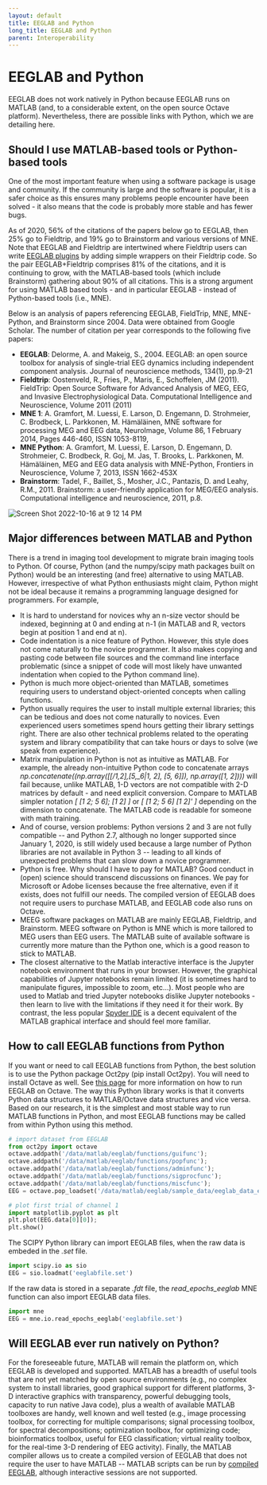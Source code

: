 ```yaml
---
layout: default
title: EEGLAB and Python
long_title: EEGLAB and Python
parent: Interoperability
---
```


EEGLAB and Python
===================

EEGLAB does not work natively in Python because EEGLAB runs on
MATLAB (and, to a considerable extent, on the open source Octave
platform). Nevertheless, there are possible links with Python, which we
are detailing here.

Should I use MATLAB-based tools or Python-based tools
-----------------------------------------------------

One of the most important feature when using a software package is usage and community.
If the community is large and the software is popular, it is a safer
choice as this ensures many problems people encounter have
been solved - it also means that the code is probably more stable and
has fewer bugs. 

As of 2020, 56% of the citations of the
papers below go to EEGLAB, then 25% go to Fieldtrip, and 19% go to
Brainstorm and various versions of MNE. Note that EEGLAB and Fieldtrip
are intertwined where Fieldtrip users can write [EEGLAB
plugins](/others/EEGLAB_and_Fieldtrip.html)
by adding simple wrappers on their Fieldtrip code. So the pair
EEGLAB+Fieldtrip comprises 81% of the citations, and it is continuing to
grow, with the MATLAB-based tools (which include Brainstorm) gathering
about 90% of all citations. This is a strong argument for using MATLAB
based tools - and in particular EEGLAB - instead of Python-based tools
(i.e., MNE).

Below is an analysis of papers referencing EEGLAB, FieldTrip, MNE,
MNE-Python, and Brainstorm since 2004. Data were obtained from Google Scholar.
The number of citation per year corresponds to the following five papers:

-   **EEGLAB**: Delorme, A. and Makeig, S., 2004. EEGLAB: an open source
    toolbox for analysis of single-trial EEG dynamics including
    independent component analysis. Journal of neuroscience methods,
    134(1), pp.9-21
-   **Fieldtrip**: Oostenveld, R., Fries, P., Maris, E., Schoffelen, JM
    (2011). FieldTrip: Open Source Software for Advanced Analysis of
    MEG, EEG, and Invasive Electrophysiological Data. Computational
    Intelligence and Neuroscience, Volume 2011 (2011)
-   **MNE 1**: A. Gramfort, M. Luessi, E. Larson, D. Engemann, D.
    Strohmeier, C. Brodbeck, L. Parkkonen, M. Hämäläinen, MNE software
    for processing MEG and EEG data, NeuroImage, Volume 86, 1 February
    2014, Pages 446-460, ISSN 1053-8119,
-   **MNE Python**: A. Gramfort, M. Luessi, E. Larson, D. Engemann, D.
    Strohmeier, C. Brodbeck, R. Goj, M. Jas, T. Brooks, L. Parkkonen, M.
    Hämäläinen, MEG and EEG data analysis with MNE-Python, Frontiers in
    Neuroscience, Volume 7, 2013, ISSN 1662-453X
-   **Brainstorm**: Tadel, F., Baillet, S., Mosher, J.C., Pantazis, D.
    and Leahy, R.M., 2011. Brainstorm: a user-friendly application for
    MEG/EEG analysis. Computational intelligence and neuroscience, 2011,
    p.8.


![Screen Shot 2022-10-16 at 9 12 14 PM](https://user-images.githubusercontent.com/1872705/196087854-dac4a7f6-fba0-49ab-b2b8-4ca6fc253bb1.png)


Major differences between MATLAB and Python
-------------------------------------------

There is a trend in imaging tool development to migrate brain imaging
tools to Python. Of course, Python (and the numpy/scipy math packages
built on Python) would be an interesting (and free) alternative to using
MATLAB. However, irrespective of what Python enthusiasts might claim,
Python might not be ideal because it remains a programming language
designed for programmers. For example,

-   It is hard to understand for novices why an n-size vector should be
    indexed, beginning at 0 and ending at n-1 (in MATLAB and R, vectors
    begin at position 1 and end at n).
-   Code indentation is a nice feature of Python. However, this style
    does not come naturally to the novice programmer. It also makes
    copying and pasting code between file sources and the command line
    interface problematic (since a snippet of code will most likely have
    unwanted indentation when copied to the Python command line).
-   Python is much more object-oriented than MATLAB, sometimes requiring
    users to understand object-oriented concepts when calling functions.
-   Python usually requires the user to install multiple external
    libraries; this can be tedious and does not come naturally to
    novices. Even experienced users sometimes spend hours getting their
    library settings right. There are also other technical problems
    related to the operating system and library compatibility that can take
    hours or days to solve (we speak from experience).
-   Matrix manipulation in Python is not as intuitive as MATLAB. For
    example, the already non-intuitive Python code to concatenate arrays
    <i>np.concatenate((np.array(\[\[/1,_2\],_\[5,_6\|1, 2\], \[5,
    6\]\]), np.array(\[1, 2\])))</i> will fail because, unlike MATLAB,
    1-D vectors are not compatible with 2-D matrices by default - and
    need explicit conversion. Compare to MATLAB simpler notation <i>\[
    \[1 2; 5 6\]; \[1 2\] \]</i> or <i>\[ \[1 2; 5 6\] \[1 2\]' \]</i>
    depending on the dimension to concatenate. The MATLAB code is
    readable for someone with math training.
-   And of course, version problems: Python versions 2 and 3 are not
    fully compatible -- and Python 2.7, although no longer supported
    since January 1, 2020, is still widely used because a large number
    of Python libraries are not available in Python 3 -- leading to all
    kinds of unexpected problems that can slow down a novice
    programmer.
-   Python is free. Why should I have to pay for MATLAB? Good conduct in
    (open) science should transcend discussions on finances. We pay for
    Microsoft or Adobe licenses because the free alternative, even
    if it exists, does not fulfill our needs. The compiled version of
    EEGLAB does not require users to purchase MATLAB, and EEGLAB code
    also runs on Octave.
-   MEEG software packages on MATLAB are mainly EEGLAB, Fieldtrip, and
    Brainstorm. MEEG software on Python is MNE which is more tailored to MEG users than EEG users.
    The MATLAB suite of available software is currently more mature than
    the Python one, which is a good reason to stick to MATLAB.
- The closest alternative to the Matlab interactive interface is the
Jupyter notebook environment that runs in your browser. However, the
graphical capabilities of Jupyter notebooks remain limited (it is
sometimes hard to manipulate figures, impossible to zoom, etc...).
Most people who are used to Matlab and tried
Jupyter notebooks dislike Jupyter notebooks - then learn to live with the
limitations if they need it for their work. By contrast, the less popular [Spyder IDE](https://www.spyder-ide.org/) is a decent equivalent of the MATLAB graphical interface and should feel more familiar. 

How to call EEGLAB functions from Python
----------------------------------------

If you want or need to call EEGLAB functions from Python, the best
solution is to use the Python package Oct2py (pip install Oct2py). You
will need to install Octave as well. See [this
page](/others/Running_EEGLAB_on_Octave.html) for more information on how
to run EEGLAB on Octave. The way this Python library works is that it
converts Python data structures to MATLAB/Octave data structures and
vice versa. Based on our research, it is the simplest and most stable way
to run MATLAB functions in Python, and most EEGLAB functions may be
called from within Python using this method.

``` Python
# import dataset from EEGLAB
from oct2py import octave
octave.addpath('/data/matlab/eeglab/functions/guifunc');
octave.addpath('/data/matlab/eeglab/functions/popfunc');
octave.addpath('/data/matlab/eeglab/functions/adminfunc');
octave.addpath('/data/matlab/eeglab/functions/sigprocfunc');
octave.addpath('/data/matlab/eeglab/functions/miscfunc');
EEG = octave.pop_loadset('/data/matlab/eeglab/sample_data/eeglab_data_epochs_ica.set');

# plot first trial of channel 1
import matplotlib.pyplot as plt
plt.plot(EEG.data[0][0]);
plt.show()
```

The SCIPY Python library can import EEGLAB files, when the raw data is embeded in the *.set* file.

``` Python
import scipy.io as sio
EEG = sio.loadmat('eeglabfile.set')
```

If the raw data is stored in a separate *.fdt* file, the *read_epochs_eeglab* MNE function can also import EEGLAB data files.

``` Python
import mne
EEG = mne.io.read_epochs_eeglab('eeglabfile.set')
```

Will EEGLAB ever run natively on Python?
----------------------------------------

For the foreseeable future, MATLAB will remain the platform on, which
EEGLAB is developed and supported. MATLAB has a breadth of useful tools
that are not yet matched by open source environments (e.g., no complex
system to install libraries, good graphical support for different
platforms, 3-D interactive graphics with transparency, powerful
debugging tools, capacity to run native Java code), plus a wealth of
available MATLAB toolboxes are handy, well known and well tested (e.g.,
image processing toolbox, for correcting for multiple comparisons;
signal processing toolbox, for spectral decompositions; optimization
toolbox, for optimizing code; bioinformatics toolbox, useful for EEG
classification; virtual reality toolbox, for the real-time 3-D rendering of
EEG activity). Finally, the MATLAB compiler allows us to create a
compiled version of EEGLAB that does not require the user to have MATLAB
-- MATLAB scripts can be run by [compiled
EEGLAB](/others/Compiled_EEGLAB.html), although interactive sessions
are not supported. 
